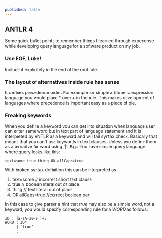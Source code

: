 ```yaml
---
published: false
---
```

## ANTLR 4
Some quick bullet points to remember things I learned through experiense while developing query language for a software product on my job.

### Use EOF, Luke!

Include it explicitely in the end of the root rule.

### The layout of alternatives inside rule has sense
It defines precedence order. For example for simple arithmetic expression language you would place  * over + in the rule. This makes development of languages where precedence is important easy as a piece of pie.

### Freaking keywords
When you define a keyword you can get into situation when language user can enter same word but in text part of language statement and it is interpreted by ANTLR as a keyword and will fail syntax check. Basically that means that you can't use keywords in text clauses. Unless you define them as alternative for word using '|'.
E.g.:
 You have simple query language where query looks like this:
 ```
 text=some true thing OR allCaps=true
 ```
 With broken syntax definition this can be interpreted as 
 
 1. text=some // incorrect short text clause
 2. true // boolean literal out of place
 3. thing // text literal out of place
 4. OR allCaps=true //correct boolean part
 
 In this case to give parser a hint that *true* may also be a simple word, not a keyword, you would specify corresponding rule for a *WORD* as follows:
 ```antlr
 ID : [a-zA-Z0-9_]+;
 WORD : ID*
      | 'true'
      ;
 ```
 
